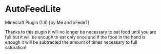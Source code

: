 # AutoFeedLite
Minecraft Plugin (1.8) [by Me and xFedeT]

Thanks to this plugin it will no longer be necessary to eat food until you are full but it will be enough to eat only once and if the food in the hand is enough it will be subtracted the amount of times necessary to full saturation!
